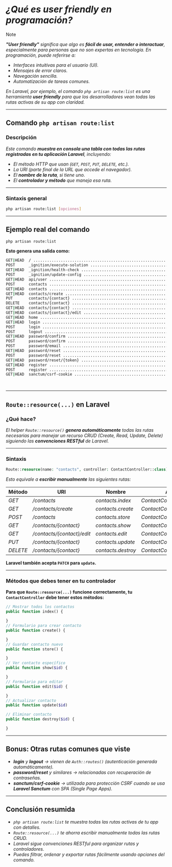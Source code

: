 <!-- Autor: Daniel Benjamin Perez Morales -->
<!-- GitHub: https://github.com/D4nitrix13 -->
<!-- GitLab: https://gitlab.com/D4nitrix13 -->
<!-- Correo electrónico: danielperezdev@proton.me -->

# *¿Qué es **user friendly** en programación?*

> [!NOTE]
> ***"User friendly"** significa que algo es **fácil de usar, entender o interactuar**, especialmente para personas que no son expertas en tecnología. En programación, puede referirse a:*

- *Interfaces intuitivas para el usuario (UI).*
- *Mensajes de error claros.*
- *Navegación sencilla.*
- *Automatización de tareas comunes.*

*En Laravel, por ejemplo, el comando `php artisan route:list` es una herramienta **user friendly** para que los desarrolladores vean todas las rutas activas de su app con claridad.*

---

## **Comando `php artisan route:list`**

### **Descripción**

*Este comando **muestra en consola una tabla con todas las rutas registradas en tu aplicación Laravel**, incluyendo:*

- *El método HTTP que usan (`GET`, `POST`, `PUT`, `DELETE`, etc.).*
- *La URI (parte final de la URL que accede el navegador).*
- *El **nombre de la ruta**, si tiene uno.*
- *El **controlador y método** que maneja esa ruta.*

---

### **Sintaxis general**

```bash
php artisan route:list [opciones]
```

---

## **Ejemplo real del comando**

```bash
php artisan route:list
```

**Esto genera una salida como:**

```bash
GET|HEAD  / ................................................................................................................................................................................ 
POST      _ignition/execute-solution ......................................................................... ignition.executeSolution › Spatie\LaravelIgnition › ExecuteSolutionController
GET|HEAD  _ignition/health-check ..................................................................................... ignition.healthCheck › Spatie\LaravelIgnition › HealthCheckController
POST      _ignition/update-config .................................................................................. ignition.updateConfig › Spatie\LaravelIgnition › UpdateConfigController
GET|HEAD  api/user ......................................................................................................................................................................... 
POST      contacts ................................................................................................................................ contacts.store › ContactController@store
GET|HEAD  contacts ................................................................................................................................ contacts.index › ContactController@index
GET|HEAD  contacts/create ....................................................................................................................... contacts.create › ContactController@create
PUT       contacts/{contact} .................................................................................................................... contacts.update › ContactController@update
DELETE    contacts/{contact} .................................................................................................................. contacts.destroy › ContactController@destroy
GET|HEAD  contacts/{contact} ........................................................................................................................ contacts.show › ContactController@show
GET|HEAD  contacts/{contact}/edit ................................................................................................................... contacts.edit › ContactController@edit
GET|HEAD  home .............................................................................................................................................. home › ContactController@index
GET|HEAD  login ................................................................................................................................. login › Auth\LoginController@showLoginForm
POST      login ................................................................................................................................................. Auth\LoginController@login
POST      logout ...................................................................................................................................... logout › Auth\LoginController@logout
GET|HEAD  password/confirm ............................................................................................... password.confirm › Auth\ConfirmPasswordController@showConfirmForm
POST      password/confirm .......................................................................................................................... Auth\ConfirmPasswordController@confirm
POST      password/email ................................................................................................. password.email › Auth\ForgotPasswordController@sendResetLinkEmail
GET|HEAD  password/reset .............................................................................................. password.request › Auth\ForgotPasswordController@showLinkRequestForm
POST      password/reset .............................................................................................................. password.update › Auth\ResetPasswordController@reset
GET|HEAD  password/reset/{token} ............................................................................................... password.reset › Auth\ResetPasswordController@showResetForm
GET|HEAD  register ................................................................................................................. register › Auth\RegisterController@showRegistrationForm
POST      register ........................................................................................................................................ Auth\RegisterController@register
GET|HEAD  sanctum/csrf-cookie .................................................................................................................. Laravel\Sanctum › CsrfCookieController@show

                                                                                                                                                                        Showing [25] routes
```

---

## **`Route::resource(...)` en Laravel**

### **¿Qué hace?**

*El helper `Route::resource()` **genera automáticamente** todas las rutas necesarias para manejar un recurso CRUD (Create, Read, Update, Delete) siguiendo las **convenciones RESTful** de Laravel.*

---

### **Sintaxis**

```php
Route::resource(name: "contacts", controller: ContactController::class);
```

*Esto equivale a **escribir manualmente** las siguientes rutas:*

| **Método** | **URI**                    | **Nombre**         | **Acción**                   |
| ---------- | -------------------------- | ------------------ | ---------------------------- |
| *GET*      | */contacts*                | *contacts.index*   | *ContactController\@index*   |
| *GET*      | */contacts/create*         | *contacts.create*  | *ContactController\@create*  |
| *POST*     | */contacts*                | *contacts.store*   | *ContactController\@store*   |
| *GET*      | */contacts/{contact}*      | *contacts.show*    | *ContactController\@show*    |
| *GET*      | */contacts/{contact}/edit* | *contacts.edit*    | *ContactController\@edit*    |
| *PUT*      | */contacts/{contact}*      | *contacts.update*  | *ContactController\@update*  |
| *DELETE*   | */contacts/{contact}*      | *contacts.destroy* | *ContactController\@destroy* |

**Laravel también acepta `PATCH` para `update`.**

---

### **Métodos que debes tener en tu controlador**

**Para que `Route::resource(...)` funcione correctamente, tu `ContactController` debe tener estos métodos:**

```php
// Mostrar todos los contactos
public function index() {

} 
// Formulario para crear contacto
public function create() {

} 
// Guardar contacto nuevo
public function store() {

} 
// Ver contacto específico
public function show($id) {

} 
// Formulario para editar
public function edit($id) {

} 
// Actualizar contacto
public function update($id)

// Eliminar contacto
public function destroy($id) {

}
```

---

## **Bonus: Otras rutas comunes que viste**

- ***login** y **logout** → vienen de `Auth::routes()` (autenticación generada automáticamente).*
- ***password/reset** y similares → relacionadas con recuperación de contraseñas.*
- ***sanctum/csrf-cookie** → utilizada para protección CSRF cuando se usa **Laravel Sanctum** con SPA (Single Page Apps).*

---

## **Conclusión resumida**

- *`php artisan route:list` te muestra todas las rutas activas de tu app con detalles.*
- *`Route::resource(...)` te ahorra escribir manualmente todas las rutas CRUD.*
- *Laravel sigue convenciones RESTful para organizar rutas y controladores.*
- *Puedes filtrar, ordenar y exportar rutas fácilmente usando opciones del comando.*

